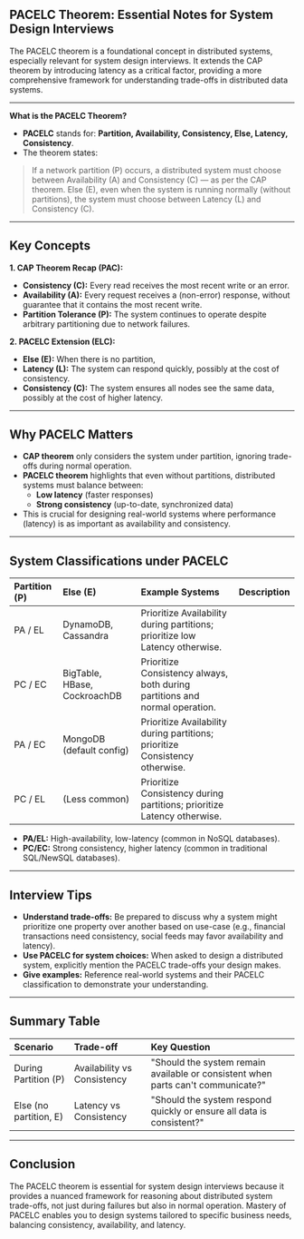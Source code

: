 ## PACELC Theorem: Essential Notes for System Design Interviews

The PACELC theorem is a foundational concept in distributed systems, especially relevant for system design interviews. It extends the CAP theorem by introducing latency as a critical factor, providing a more comprehensive framework for understanding trade-offs in distributed data systems.

---

**What is the PACELC Theorem?**

- **PACELC** stands for: **Partition, Availability, Consistency, Else, Latency, Consistency**.
- The theorem states:

> If a network partition (P) occurs, a distributed system must choose between Availability (A) and Consistency (C) — as per the CAP theorem. Else (E), even when the system is running normally (without partitions), the system must choose between Latency (L) and Consistency (C).

---

## Key Concepts

**1. CAP Theorem Recap (PAC):**

- **Consistency (C):** Every read receives the most recent write or an error.
- **Availability (A):** Every request receives a (non-error) response, without guarantee that it contains the most recent write.
- **Partition Tolerance (P):** The system continues to operate despite arbitrary partitioning due to network failures.

**2. PACELC Extension (ELC):**

- **Else (E):** When there is no partition,
- **Latency (L):** The system can respond quickly, possibly at the cost of consistency.
- **Consistency (C):** The system ensures all nodes see the same data, possibly at the cost of higher latency.

---

## Why PACELC Matters

- **CAP theorem** only considers the system under partition, ignoring trade-offs during normal operation.
- **PACELC theorem** highlights that even without partitions, distributed systems must balance between:
  - **Low latency** (faster responses)
  - **Strong consistency** (up-to-date, synchronized data)
- This is crucial for designing real-world systems where performance (latency) is as important as availability and consistency.

---

## System Classifications under PACELC

| Partition (P) | Else (E)                     | Example Systems                                                              | Description |
| :------------ | :--------------------------- | :--------------------------------------------------------------------------- | :---------- |
| PA / EL       | DynamoDB, Cassandra          | Prioritize Availability during partitions; prioritize low Latency otherwise. |             |
| PC / EC       | BigTable, HBase, CockroachDB | Prioritize Consistency always, both during partitions and normal operation.  |             |
| PA / EC       | MongoDB (default config)     | Prioritize Availability during partitions; prioritize Consistency otherwise. |             |
| PC / EL       | (Less common)                | Prioritize Consistency during partitions; prioritize Latency otherwise.      |             |

- **PA/EL:** High-availability, low-latency (common in NoSQL databases).
- **PC/EC:** Strong consistency, higher latency (common in traditional SQL/NewSQL databases).

---

## Interview Tips

- **Understand trade-offs:** Be prepared to discuss why a system might prioritize one property over another based on use-case (e.g., financial transactions need consistency, social feeds may favor availability and latency).
- **Use PACELC for system choices:** When asked to design a distributed system, explicitly mention the PACELC trade-offs your design makes.
- **Give examples:** Reference real-world systems and their PACELC classification to demonstrate your understanding.

---

## Summary Table

| Scenario               | Trade-off                   | Key Question                                                                     |
| :--------------------- | :-------------------------- | :------------------------------------------------------------------------------- |
| During Partition (P)   | Availability vs Consistency | "Should the system remain available or consistent when parts can't communicate?" |
| Else (no partition, E) | Latency vs Consistency      | "Should the system respond quickly or ensure all data is consistent?"            |

---

## Conclusion

The PACELC theorem is essential for system design interviews because it provides a nuanced framework for reasoning about distributed system trade-offs, not just during failures but also in normal operation. Mastery of PACELC enables you to design systems tailored to specific business needs, balancing consistency, availability, and latency.
